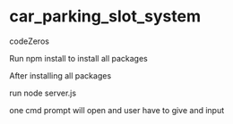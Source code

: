 # car_parking_slot_system
codeZeros

Run npm install to install all packages

After installing all packages 

run node server.js

one cmd prompt will open and user have to give and input